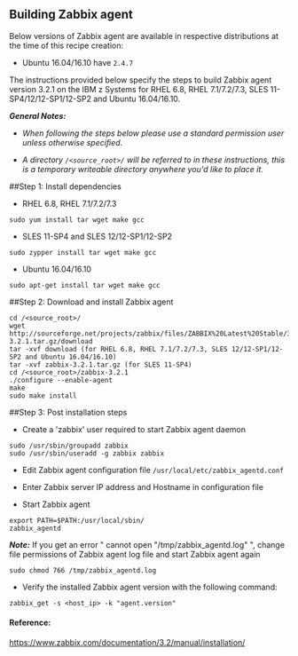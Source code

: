 ## Building Zabbix agent

Below versions of Zabbix agent are available in respective distributions at the time of this recipe creation:

*    Ubuntu 16.04/16.10 have `2.4.7`

The instructions provided below specify the steps to build Zabbix agent version 3.2.1 on the IBM z Systems for RHEL 6.8, RHEL 7.1/7.2/7.3, SLES 11-SP4/12/12-SP1/12-SP2 and Ubuntu 16.04/16.10.

_**General Notes:**_ 	 

* _When following the steps below please use a standard permission user unless otherwise specified._

* _A directory `/<source_root>/` will be referred to in these instructions, this is a temporary writeable directory anywhere you'd like to place it._


##Step 1: Install dependencies  


* RHEL 6.8, RHEL 7.1/7.2/7.3 
 ```shell
 sudo yum install tar wget make gcc     
 ``` 

* SLES 11-SP4 and SLES 12/12-SP1/12-SP2
 ```shell   
 sudo zypper install tar wget make gcc    
 ```    
 
* Ubuntu 16.04/16.10      
 ```shell
 sudo apt-get install tar wget make gcc
 ```  

##Step 2: Download and install Zabbix agent  

 ```shell
 cd /<source_root>/
 wget http://sourceforge.net/projects/zabbix/files/ZABBIX%20Latest%20Stable/3.2.1/zabbix-3.2.1.tar.gz/download
 tar -xvf download (for RHEL 6.8, RHEL 7.1/7.2/7.3, SLES 12/12-SP1/12-SP2 and Ubuntu 16.04/16.10)
 tar -xvf zabbix-3.2.1.tar.gz (for SLES 11-SP4)
 cd /<source_root>/zabbix-3.2.1
 ./configure --enable-agent
 make
 sudo make install
 ```



##Step 3: Post installation steps	

* Create a 'zabbix' user required to start Zabbix agent daemon
 ```shell
 sudo /usr/sbin/groupadd zabbix
 sudo /usr/sbin/useradd -g zabbix zabbix
 ```

* Edit Zabbix agent configuration file `/usr/local/etc/zabbix_agentd.conf`

 * Enter Zabbix server IP address and Hostname in configuration file  

* Start Zabbix agent  
 ```shell
 export PATH=$PATH:/usr/local/sbin/
 zabbix_agentd            
 ```	
_**Note:**_  If you get an error " cannot open "/tmp/zabbix_agentd.log" ", change file permissions of Zabbix agent log file and start Zabbix agent again

   ```shell
   sudo chmod 766 /tmp/zabbix_agentd.log
   ```

* Verify the installed Zabbix agent version with the following command:

 ```shell
 zabbix_get -s <host_ip> -k "agent.version"
 ```
   
#### Reference:
https://www.zabbix.com/documentation/3.2/manual/installation/ 